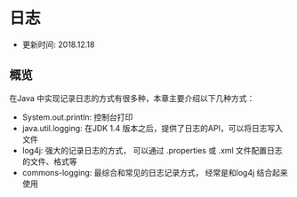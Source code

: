 # 日志

* 更新时间: 2018.12.18

## 概览

在Java 中实现记录日志的方式有很多种，本章主要介绍以下几种方式：

* System.out.println: 控制台打印
* java.util.logging:  在JDK 1.4 版本之后，提供了日志的API，可以将日志写入文件
* log4j: 强大的记录日志的方式， 可以通过 .properties 或 .xml 文件配置日志的文件、格式等
* commons-logging: 最综合和常见的日志记录方式， 经常是和log4j 结合起来使用

